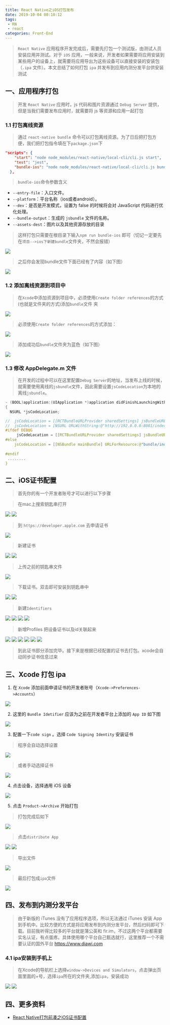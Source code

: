 ```yaml
---
title: React Native之iOS打包发布
date: 2019-10-04 00:10:12
tags: 
 - RN
 - react
categories: Front-End
---
```



> `React Native` 应用程序开发完成后，需要先打包一个测试版，由测试人员安装应用并测试。对于 `iOS` 应用，一般来说，开发者如果需要将应用安装到某些用户的设备上，就需要将应用导出为这些设备可以直接安装的安装包（`.ipa` 文件）。本文总结了如何打包 `ipa` 并发布到应用内测分发平台供安装测试

## 一、应用程序打包

> 开发 `React Native` 应用时，js 代码和图片资源通过 `Debug Server` 提供，但是当我们需要发布应用时，就需要将 js 等资源和应用一起打包

### 1.1 打包离线资源

> 通过 `react-native bundle` 命令可以打包离线资源。为了日后把打包方便，我们把打包指令填在下`package.json`下

```json
"scripts": {
    "start": "node node_modules/react-native/local-cli/cli.js start",
    "test": "jest",
    "bundle-ios": "node node_modules/react-native/local-cli/cli.js bundle --entry-file index.js --platform ios --dev false --bundle-output ./ios/bundle/index.jsbundle --assets-dest ./ios/bundle"
  },
```

> `bundle-ios`命令参数含义

- `--entry-file`：入口文件。
- `--platform`：平台名称（ios或者android）。
- `--dev`：是否是开发模式，设置为 false 的时候将会对 JavaScript 代码进行优化处理。
- `--bundle-output`：生成的 `jsbundle` 文件的名称。
- `--assets-dest`：图片以及其他资源存放的目录

> 这样打包只需要在根目录下输入`npm run bundle-ios` 即可（切记一定要先在`项目-->ios下新建bundle`文件夹，不然会报错）

![](http://blog.poetries.top/img-repo/2019/10/711.png)

> 之后你会发现bundle文件下面已经有了内容（如下图）

![](http://blog.poetries.top/img-repo/2019/10/712.png)

### 1.2 添加离线资源到项目中

> 在`Xcode`中添加资源到项目中，必须使用`Create folder references`的方式(也就是文件夹的方式)添加`bundle`文件
夹

![](http://blog.poetries.top/img-repo/2019/10/713.png)

> 必须使用`Create folder references`的方式添加：

![](http://blog.poetries.top/img-repo/2019/10/714.png)

> 添加成功后`bundle`文件夹为蓝色（如下图）

![](http://blog.poetries.top/img-repo/2019/10/715.png)

### 1.3 修改 AppDelegate.m 文件

> 在开发的过程中可以在这里配置`Debug Server`的地址，当发布上线的时候，就需要使用离线的`jsbundle`文件，因此需要设置`jsCodeLocation`为本地的离线`jsbundle`。

```c
- (BOOL)application:(UIApplication *)application didFinishLaunchingWithOptions:(NSDictionary *)launchOptions
{
  NSURL *jsCodeLocation;

//  jsCodeLocation = [[RCTBundleURLProvider sharedSettings] jsBundleURLForBundleRoot:@"index" fallbackResource:nil];
//  jsCodeLocation = [NSURL URLWithString:@"http://192.0.0.0:8081/index.bundle?platform=ios&dev=true"];//真机Hot reloading
#ifdef DEBUG
     jsCodeLocation = [[RCTBundleURLProvider sharedSettings] jsBundleURLForBundleRoot:@"index" fallbackResource:nil];//开发调试
#else
    jsCodeLocation = [[NSBundle mainBundle] URLForResource:@"bundle/index" withExtension:@"jsbundle"];//上线打包
  
#endif
 ........
}
```

## 二、iOS证书配置

> 首先你的有一个开发者账号才可以进行以下步骤

> 在mac上搜索钥匙串打开

![](http://blog.poetries.top/img-repo/2019/10/726.png)
![](http://blog.poetries.top/img-repo/2019/10/727.png)

> 到 `https://developer.apple.com` 去申请证书

![](http://blog.poetries.top/img-repo/2019/10/728.png)

> 新建证书

![](http://blog.poetries.top/img-repo/2019/10/729.png)
![](http://blog.poetries.top/img-repo/2019/10/730.png)

> 上传之前的钥匙串文件

![](http://blog.poetries.top/img-repo/2019/10/731.png)

> 下载证书。双击即可安装到钥匙串中

![](http://blog.poetries.top/img-repo/2019/10/732.png)
![](http://blog.poetries.top/img-repo/2019/10/733.png)

> 新建`Identifiers`

![](http://blog.poetries.top/img-repo/2019/10/734.png)
![](http://blog.poetries.top/img-repo/2019/10/735.png)
![](http://blog.poetries.top/img-repo/2019/10/736.png)
![](http://blog.poetries.top/img-repo/2019/10/737.png)

> 新增Profiles 把设备证书以及id关联起来

![](http://blog.poetries.top/img-repo/2019/10/738.png)
![](http://blog.poetries.top/img-repo/2019/10/739.png)
![](http://blog.poetries.top/img-repo/2019/10/740.png)
![](http://blog.poetries.top/img-repo/2019/10/741.png)
![](http://blog.poetries.top/img-repo/2019/10/742.png)
![](http://blog.poetries.top/img-repo/2019/10/743.png)

> 到此证书部分添加完毕。接下来是根据已经配置的证书去打包。xcode会自动同步证书信息过来

## 三、Xcode 打包 ipa

1. 在 `Xcode` 添加前面申请证书的开发者账号（`Xcode->Preferences->Accounts`）

![](http://blog.poetries.top/img-repo/2019/10/716.png)

2. 这里的 `Bundle Idetifier` 应该为之前在开发者平台上添加的 `App ID` 如下图

![](http://blog.poetries.top/img-repo/2019/10/717.png)

3. 配置一下`code sign` 。选择 `Code Signing Identity` 安装证书

> 程序会自动选择设置

![](http://blog.poetries.top/img-repo/2019/10/718.png)

> 或者手动选择证书

![](http://blog.poetries.top/img-repo/2019/10/719.png)

4. 点击设备，选择通用 iOS 设备

![](http://blog.poetries.top/img-repo/2019/10/720.png)

5. 点击 `Product->Archive` 开始打包

> 打包完成后如下

![](http://blog.poetries.top/img-repo/2019/10/721.png)

> 点击`distribute App`

![](http://blog.poetries.top/img-repo/2019/10/722.png)
![](http://blog.poetries.top/img-repo/2019/10/723.png)

> 导出文件

![](http://blog.poetries.top/img-repo/2019/10/724.png)

> 最后打包成`ipa`文件

![](http://blog.poetries.top/img-repo/2019/10/725.png)


## 四、发布到内测分发平台

> 由于新版的 iTunes 没有了应用程序选项，所以无法通过 iTunes 安装 App 到手机中。比较方便的方式是将应用发布到内测分发平台，然后扫码即可下载。目前我听得比较多的平台就是蒲公英和 fir.im，不过这两个平台都需要实名认证，有点蛋疼。具体使用哪个平台自己甄选就行，这里推荐一个不需要认证的国外平台 https://www.diawi.com

###  4.1 ipa安装到手机上

> 在Xcode的导航栏上选择`window->Devices and Simulators`，点击弹出页面里面的+号，选择`ipa`所在的文件夹,添加`ipa`，安装成功

![](http://blog.poetries.top/img-repo/2019/10/709.png)
![](http://blog.poetries.top/img-repo/2019/10/710.png)


## 四、更多资料

- [React Native打包前凑之iOS证书配置](http://blog.poetries.top/2019/10/03/rn-ios-cert-config)